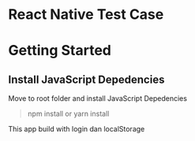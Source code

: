 # React Native Test Case



Getting Started
=============

Install JavaScript Depedencies
-------------

Move to root folder and install JavaScript Depedencies

>	npm install or yarn install

This app build with login dan localStorage